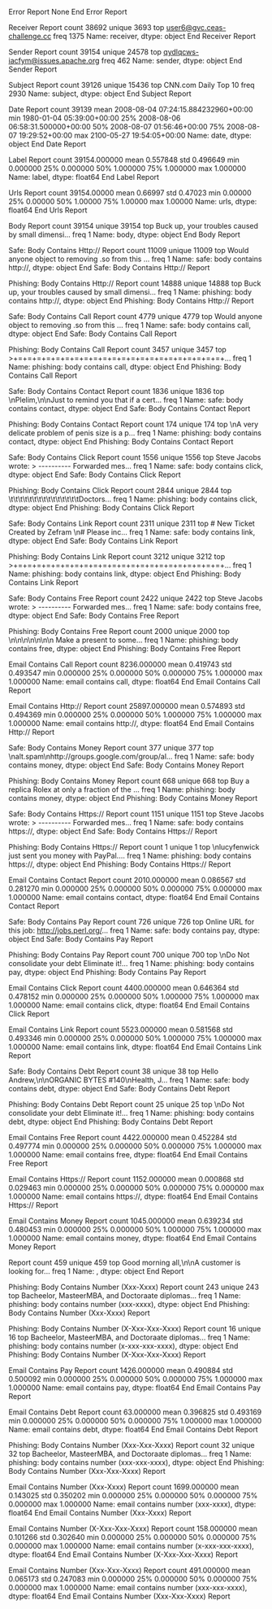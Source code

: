 Error Report
None
End Error Report

Receiver Report
count                           38692
unique                           3693
top       user6@gvc.ceas-challenge.cc
freq                             1375
Name: receiver, dtype: object
End Receiver Report

Sender Report
count                                 39154
unique                                24578
top       qydlqcws-iacfym@issues.apache.org
freq                                    462
Name: sender, dtype: object
End Sender Report

Subject Report
count                    39126
unique                   15436
top       CNN.com Daily Top 10
freq                      2930
Name: subject, dtype: object
End Subject Report

Date Report
count                                  39139
mean     2008-08-04 07:24:15.884232960+00:00
min                1980-01-04 05:39:00+00:00
25%         2008-08-06 06:58:31.500000+00:00
50%                2008-08-07 01:56:46+00:00
75%                2008-08-07 19:29:52+00:00
max                2100-05-27 19:54:05+00:00
Name: date, dtype: object
End Date Report

Label Report
count    39154.000000
mean         0.557848
std          0.496649
min          0.000000
25%          0.000000
50%          1.000000
75%          1.000000
max          1.000000
Name: label, dtype: float64
End Label Report

Urls Report
count    39154.00000
mean         0.66997
std          0.47023
min          0.00000
25%          0.00000
50%          1.00000
75%          1.00000
max          1.00000
Name: urls, dtype: float64
End Urls Report

Body Report
count                                                 39154
unique                                                39154
top       Buck up, your troubles caused by small dimensi...
freq                                                      1
Name: body, dtype: object
End Body Report

Safe: Body Contains Http:// Report
count                                                 11009
unique                                                11009
top       Would anyone object to removing .so from this ...
freq                                                      1
Name: safe: body contains http://, dtype: object
End Safe: Body Contains Http:// Report

Phishing: Body Contains Http:// Report
count                                                 14888
unique                                                14888
top       Buck up, your troubles caused by small dimensi...
freq                                                      1
Name: phishing: body contains http://, dtype: object
End Phishing: Body Contains Http:// Report

Safe: Body Contains Call Report
count                                                  4779
unique                                                 4779
top       Would anyone object to removing .so from this ...
freq                                                      1
Name: safe: body contains call, dtype: object
End Safe: Body Contains Call Report

Phishing: Body Contains Call Report
count                                                  3457
unique                                                 3457
top       >+=+=+=+=+=+=+=+=+=+=+=+=+=+=+=+=+=+=+=+=+=+=+...
freq                                                      1
Name: phishing: body contains call, dtype: object
End Phishing: Body Contains Call Report

Safe: Body Contains Contact Report
count                                                  1836
unique                                                 1836
top       \nPlelim,\n\nJust to remind you that if a cert...
freq                                                      1
Name: safe: body contains contact, dtype: object
End Safe: Body Contains Contact Report

Phishing: Body Contains Contact Report
count                                                   174
unique                                                  174
top       \nA very delicate problem of penis size is a p...
freq                                                      1
Name: phishing: body contains contact, dtype: object
End Phishing: Body Contains Contact Report

Safe: Body Contains Click Report
count                                                  1556
unique                                                 1556
top       Steve Jacobs wrote: > ---------- Forwarded mes...
freq                                                      1
Name: safe: body contains click, dtype: object
End Safe: Body Contains Click Report

Phishing: Body Contains Click Report
count                                                  2844
unique                                                 2844
top                \t\t\t\t\t\t\t\t\t\t\t\t\t\t\tDoctors...
freq                                                      1
Name: phishing: body contains click, dtype: object
End Phishing: Body Contains Click Report

Safe: Body Contains Link Report
count                                                  2311
unique                                                 2311
top       # New Ticket Created by  Zefram \n# Please inc...
freq                                                      1
Name: safe: body contains link, dtype: object
End Safe: Body Contains Link Report

Phishing: Body Contains Link Report
count                                                  3212
unique                                                 3212
top       >+=+=+=+=+=+=+=+=+=+=+=+=+=+=+=+=+=+=+=+=+=+=+...
freq                                                      1
Name: phishing: body contains link, dtype: object
End Phishing: Body Contains Link Report

Safe: Body Contains Free Report
count                                                  2422
unique                                                 2422
top       Steve Jacobs wrote: > ---------- Forwarded mes...
freq                                                      1
Name: safe: body contains free, dtype: object
End Safe: Body Contains Free Report

Phishing: Body Contains Free Report
count                                                  2000
unique                                                 2000
top       \n\n\n\n\n\n\n         Make  a present to some...
freq                                                      1
Name: phishing: body contains free, dtype: object
End Phishing: Body Contains Free Report

Email Contains Call Report
count    8236.000000
mean        0.419743
std         0.493547
min         0.000000
25%         0.000000
50%         0.000000
75%         1.000000
max         1.000000
Name: email contains call, dtype: float64
End Email Contains Call Report

Email Contains Http:// Report
count    25897.000000
mean         0.574893
std          0.494369
min          0.000000
25%          0.000000
50%          1.000000
75%          1.000000
max          1.000000
Name: email contains http://, dtype: float64
End Email Contains Http:// Report

Safe: Body Contains Money Report
count                                                   377
unique                                                  377
top        \nalt.spam\nhttp://groups.google.com/group/al...
freq                                                      1
Name: safe: body contains money, dtype: object
End Safe: Body Contains Money Report

Phishing: Body Contains Money Report
count                                                   668
unique                                                  668
top       Buy a replica Rolex at only a fraction of the ...
freq                                                      1
Name: phishing: body contains money, dtype: object
End Phishing: Body Contains Money Report

Safe: Body Contains Https:// Report
count                                                  1151
unique                                                 1151
top       Steve Jacobs wrote: > ---------- Forwarded mes...
freq                                                      1
Name: safe: body contains https://, dtype: object
End Safe: Body Contains Https:// Report

Phishing: Body Contains Https:// Report
count                                                     1
unique                                                    1
top       \nlucyfenwick just sent you money with PayPal....
freq                                                      1
Name: phishing: body contains https://, dtype: object
End Phishing: Body Contains Https:// Report

Email Contains Contact Report
count    2010.000000
mean        0.086567
std         0.281270
min         0.000000
25%         0.000000
50%         0.000000
75%         0.000000
max         1.000000
Name: email contains contact, dtype: float64
End Email Contains Contact Report

Safe: Body Contains Pay Report
count                                                   726
unique                                                  726
top       Online URL for this job: http://jobs.perl.org/...
freq                                                      1
Name: safe: body contains pay, dtype: object
End Safe: Body Contains Pay Report

Phishing: Body Contains Pay Report
count                                                   700
unique                                                  700
top       \nDo Not consolidate your debt   Eliminate it!...
freq                                                      1
Name: phishing: body contains pay, dtype: object
End Phishing: Body Contains Pay Report

Email Contains Click Report
count    4400.000000
mean        0.646364
std         0.478152
min         0.000000
25%         0.000000
50%         1.000000
75%         1.000000
max         1.000000
Name: email contains click, dtype: float64
End Email Contains Click Report

Email Contains Link Report
count    5523.000000
mean        0.581568
std         0.493346
min         0.000000
25%         0.000000
50%         1.000000
75%         1.000000
max         1.000000
Name: email contains link, dtype: float64
End Email Contains Link Report

Safe: Body Contains Debt Report
count                                                    38
unique                                                   38
top       Hello Andrew,\n\nORGANIC BYTES #140\nHealth, J...
freq                                                      1
Name: safe: body contains debt, dtype: object
End Safe: Body Contains Debt Report

Phishing: Body Contains Debt Report
count                                                    25
unique                                                   25
top       \nDo Not consolidate your debt   Eliminate it!...
freq                                                      1
Name: phishing: body contains debt, dtype: object
End Phishing: Body Contains Debt Report

Email Contains Free Report
count    4422.000000
mean        0.452284
std         0.497774
min         0.000000
25%         0.000000
50%         0.000000
75%         1.000000
max         1.000000
Name: email contains free, dtype: float64
End Email Contains Free Report

Email Contains Https:// Report
count    1152.000000
mean        0.000868
std         0.029463
min         0.000000
25%         0.000000
50%         0.000000
75%         0.000000
max         1.000000
Name: email contains https://, dtype: float64
End Email Contains Https:// Report

Email Contains Money Report
count    1045.000000
mean        0.639234
std         0.480453
min         0.000000
25%         0.000000
50%         1.000000
75%         1.000000
max         1.000000
Name: email contains money, dtype: float64
End Email Contains Money Report

 Report
count                                                   459
unique                                                  459
top       Good morning all,\n\nA customer is looking for...
freq                                                      1
Name: , dtype: object
End  Report

Phishing: Body Contains Number (Xxx-Xxxx) Report
count                                                   243
unique                                                  243
top       Bacheelor, MasteerMBA, and Doctoraate diplomas...
freq                                                      1
Name: phishing: body contains number (xxx-xxxx), dtype: object
End Phishing: Body Contains Number (Xxx-Xxxx) Report

Phishing: Body Contains Number (X-Xxx-Xxx-Xxxx) Report
count                                                    16
unique                                                   16
top       Bacheelor, MasteerMBA, and Doctoraate diplomas...
freq                                                      1
Name: phishing: body contains number (x-xxx-xxx-xxxx), dtype: object
End Phishing: Body Contains Number (X-Xxx-Xxx-Xxxx) Report

Email Contains Pay Report
count    1426.000000
mean        0.490884
std         0.500092
min         0.000000
25%         0.000000
50%         0.000000
75%         1.000000
max         1.000000
Name: email contains pay, dtype: float64
End Email Contains Pay Report

Email Contains Debt Report
count    63.000000
mean      0.396825
std       0.493169
min       0.000000
25%       0.000000
50%       0.000000
75%       1.000000
max       1.000000
Name: email contains debt, dtype: float64
End Email Contains Debt Report

Phishing: Body Contains Number (Xxx-Xxx-Xxxx) Report
count                                                    32
unique                                                   32
top       Bacheelor, MasteerMBA, and Doctoraate diplomas...
freq                                                      1
Name: phishing: body contains number (xxx-xxx-xxxx), dtype: object
End Phishing: Body Contains Number (Xxx-Xxx-Xxxx) Report

Email Contains Number (Xxx-Xxxx) Report
count    1699.000000
mean        0.143025
std         0.350202
min         0.000000
25%         0.000000
50%         0.000000
75%         0.000000
max         1.000000
Name: email contains number (xxx-xxxx), dtype: float64
End Email Contains Number (Xxx-Xxxx) Report

Email Contains Number (X-Xxx-Xxx-Xxxx) Report
count    158.000000
mean       0.101266
std        0.302640
min        0.000000
25%        0.000000
50%        0.000000
75%        0.000000
max        1.000000
Name: email contains number (x-xxx-xxx-xxxx), dtype: float64
End Email Contains Number (X-Xxx-Xxx-Xxxx) Report

Email Contains Number (Xxx-Xxx-Xxxx) Report
count    491.000000
mean       0.065173
std        0.247083
min        0.000000
25%        0.000000
50%        0.000000
75%        0.000000
max        1.000000
Name: email contains number (xxx-xxx-xxxx), dtype: float64
End Email Contains Number (Xxx-Xxx-Xxxx) Report

